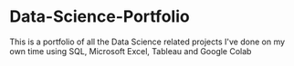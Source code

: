 # Data-Science-Portfolio
This is a portfolio of all the Data Science related projects I've done on my own time using SQL, Microsoft Excel, Tableau and Google Colab
